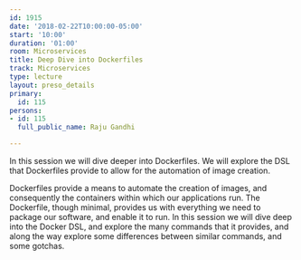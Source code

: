 ```yaml
---
id: 1915
date: '2018-02-22T10:00:00-05:00'
start: '10:00'
duration: '01:00'
room: Microservices
title: Deep Dive into Dockerfiles
track: Microservices
type: lecture
layout: preso_details
primary:
  id: 115
persons:
- id: 115
  full_public_name: Raju Gandhi

---
```

In this session we will dive deeper into Dockerfiles. We will explore the DSL that Dockerfiles provide to allow for the automation of image creation.

Dockerfiles provide a means to automate the creation of images, and consequently the containers within which our applications run. The Dockerfile, though minimal, provides us with everything we need to package our software, and enable it to run. In this session we will dive deep into the Docker DSL, and explore the many commands that it provides, and along the way explore some differences between similar commands, and some gotchas.